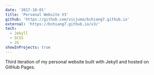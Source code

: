 ```yaml
---
date: '2017-10-01'
title: 'Personal Website V3'
github: 'https://github.com/vicjuma/bchiang7.github.io'
external: 'https://bchiang7.github.io/v3/'
tech:
  - Jekyll
  - SCSS
  - JS
showInProjects: true
---
```


Third iteration of my personal website built with Jekyll and hosted on GitHub Pages.
